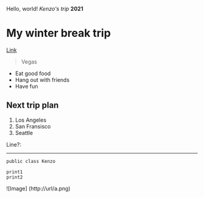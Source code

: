 Hello, world!
*Kenzo's trip*
**2021**
# My winter break trip
[Link](https://kenzoputraku.github.io/cse15l-lab-reports/)
> Vegas
* Eat good food
* Hang out with friends
* Have fun

## Next trip plan
1. Los Angeles
2. San Fransisco
3. Seattle

Line?:

---

`public class Kenzo`

```
print1
print2
```

![Image]
(http://url/a.png)


